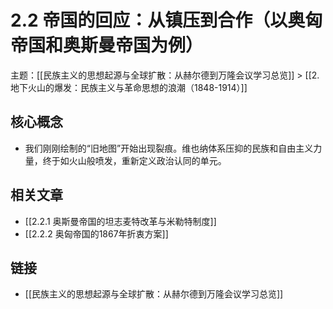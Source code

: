 # 2.2 帝国的回应：从镇压到合作（以奥匈帝国和奥斯曼帝国为例）

主题：[[民族主义的思想起源与全球扩散：从赫尔德到万隆会议学习总览]] > [[2. 地下火山的爆发：民族主义与革命思想的浪潮（1848-1914）]]

## 核心概念

- 我们刚刚绘制的“旧地图”开始出现裂痕。维也纳体系压抑的民族和自由主义力量，终于如火山般喷发，重新定义政治认同的单元。

## 相关文章

- [[2.2.1 奥斯曼帝国的坦志麦特改革与米勒特制度]]
- [[2.2.2 奥匈帝国的1867年折衷方案]]

## 链接

- [[民族主义的思想起源与全球扩散：从赫尔德到万隆会议学习总览]]

